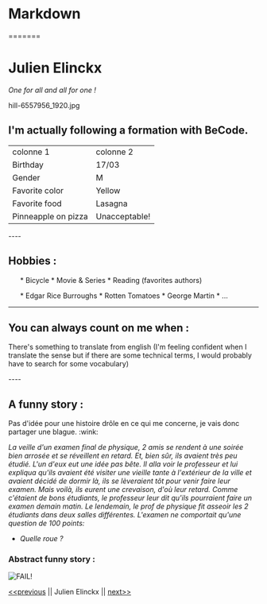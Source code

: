 <head><h1> Markdown </h1></head>
=======
<h1> Julien Elinckx </h1>

<body><i> One for all and all for one ! </i>

<img>hill-6557956_1920.jpg</img>

<h2> I'm actually following a formation with BeCode. </h2>

<table>
<tr>
    <td>colonne 1</td>
    <td>colonne 2</td>
</tr>
<tr>
    <td>Birthday</td>
    <td>17/03</td>
</tr>
<tr>
    <td>Gender</td>
    <td>M</td>
</tr>
<tr>
    <td>Favorite color</td>
    <td>Yellow</td>
</tr>
<tr>
    <td>Favorite food</td>
    <td>Lasagna</td>
</tr>
<tr>
    <td>Pinneapple on pizza</td>
    <td>Unacceptable!</td>
</tr>
</table>
----

<h2> Hobbies : </h2>
<ul>
* Bicycle
* Movie & Series
* Reading (favorites authors)
</ul>
    <ul>
    * Edgar Rice Burroughs
    * Rotten Tomatoes 
    * George Martin
    * ...
    </ul>

----

<h2> You can always count on me when : </h2>
<p>
There's something to translate from english (I'm feeling confident when I translate the sense but if there are some technical terms, I would probably have to search for some vocabulary)
</p>
----

<h2> A funny story : </h2>

<p>Pas d'idée pour une histoire drôle en ce qui me concerne, je vais donc partager une blague. :wink:

<i>La veille d'un examen final de physique, 2 amis se rendent à une soirée bien arrosée et se réveillent en retard.
Et, bien sûr, ils avaient très peu étudié. L'un d'eux eut une idée pas bête.
Il alla voir le professeur et lui expliqua qu'ils avaient été visiter une vieille tante à l'extérieur de la ville et avaient décidé de dormir là, ils se lèveraient tôt pour venir faire leur examen.
Mais voilà, ils eurent une crevaison, d'où leur retard. Comme c'étaient de bons étudiants, le professeur leur dit qu'ils pourraient faire un examen demain matin.
Le lendemain, le prof de physique fit asseoir les 2 étudiants dans deux salles différentes. L'examen ne comportait qu'une question de 100 points:
- Quelle roue ? </i></p></body>

<h3> Abstract funny story : </h3>

![FAIL!](https://c.tenor.com/bnB5uH0qF8gAAAAM/loose-tire-rolling.gif)


[<<previous](https://github.com/VincentDevi/challenge-markdown/blob/main/README.md) || Julien Elinckx || [next>>](https://github.com/FriquetLuca/challenge-markdown/blob/master/README.md)